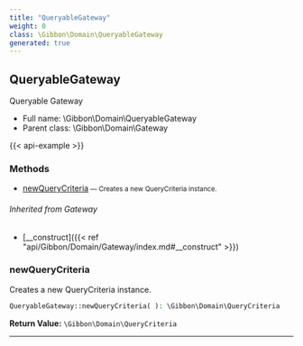 ```yaml
---
title: "QueryableGateway"
weight: 0
class: \Gibbon\Domain\QueryableGateway
generated: true
---
```


## QueryableGateway

Queryable Gateway



* Full name: \Gibbon\Domain\QueryableGateway
* Parent class: \Gibbon\Domain\Gateway

{{< api-example >}} 



### Methods

- [newQueryCriteria](#newquerycriteria)<small> — Creates a new QueryCriteria instance.</small>




###### Inherited from Gateway
- [__construct]({{< ref "api/Gibbon/Domain/Gateway/index.md#__construct" >}})



### newQueryCriteria

Creates a new QueryCriteria instance.

```php
QueryableGateway::newQueryCriteria( ): \Gibbon\Domain\QueryCriteria
```






**Return Value:**
`\Gibbon\Domain\QueryCriteria`  



---

